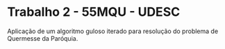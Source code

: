 # Trabalho 2 - 55MQU - UDESC

Aplicação de um algoritmo guloso iterado para resolução do problema de Quermesse da Paróquia.
